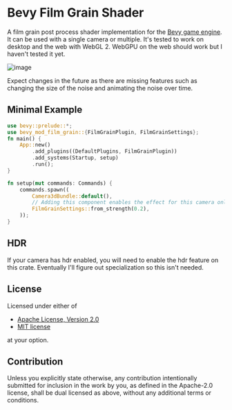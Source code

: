 # Bevy Film Grain Shader

A film grain post process shader implementation for the [Bevy game engine](https://bevyengine.org).
It can be used with a single camera or multiple.
It's tested to work on desktop and the web with WebGL 2.
WebGPU on the web should work but I haven't tested it yet.

![image](https://github.com/paul-hansen/bevy_mod_film_grain/assets/7019130/9c232a48-e914-43f8-bb2f-f8da8bbd6025)

Expect changes in the future as there are missing features such as changing the size of the noise and animating the noise over time.

## Minimal Example

```rust
use bevy::prelude::*;
use bevy_mod_film_grain::{FilmGrainPlugin, FilmGrainSettings};
fn main() {
    App::new()
        .add_plugins((DefaultPlugins, FilmGrainPlugin))
        .add_systems(Startup, setup)
        .run();
}

fn setup(mut commands: Commands) {
    commands.spawn((
        Camera3dBundle::default(),
        // Adding this component enables the effect for this camera only.
        FilmGrainSettings::from_strength(0.2),
    ));
}
```

## HDR

If your camera has hdr enabled, you will need to enable the hdr feature on this crate. Eventually I'll figure out specialization so this isn't needed.


## License

Licensed under either of

 * [Apache License, Version 2.0](<http://www.apache.org/licenses/LICENSE-2.0>)
 * [MIT license](<http://opensource.org/licenses/MIT>)

at your option.

## Contribution

Unless you explicitly state otherwise, any contribution intentionally submitted
for inclusion in the work by you, as defined in the Apache-2.0 license, shall be
dual licensed as above, without any additional terms or conditions.
